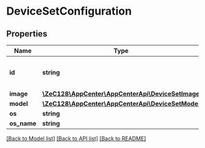 # DeviceSetConfiguration

## Properties
Name | Type | Description | Notes
------------ | ------------- | ------------- | -------------
**id** | **string** | The unique id of the device configuration | [optional] 
**image** | [**\ZeC128\AppCenter\AppCenterApi\DeviceSetImage**](DeviceSetImage.md) |  | [optional] 
**model** | [**\ZeC128\AppCenter\AppCenterApi\DeviceSetModel**](DeviceSetModel.md) |  | [optional] 
**os** | **string** |  | [optional] 
**os_name** | **string** |  | [optional] 

[[Back to Model list]](../README.md#documentation-for-models) [[Back to API list]](../README.md#documentation-for-api-endpoints) [[Back to README]](../README.md)



